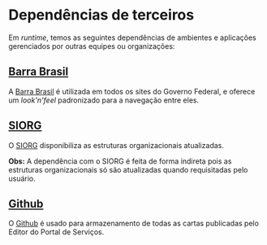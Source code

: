 # Dependências de terceiros

Em _runtime_, temos as seguintes dependências de ambientes e aplicações gerenciados por outras equipes ou organizações:

## [Barra Brasil]

A [Barra Brasil] é utilizada em todos os sites do Governo Federal, e oferece um _look'n'feel_ padronizado para a navegação entre eles.



## [SIORG]

O [SIORG] disponibiliza as estruturas organizacionais atualizadas.

**Obs:** A dependência com o SIORG é feita de forma indireta pois as estruturas organizacionais só são atualizadas quando requisitadas pelo usuário.


## [Github]

O [Github] é usado para armazenamento de todas as cartas publicadas pelo Editor do Portal de Serviços.


[Barra Brasil]:http://barra.brasil.gov.br/

[SIORG]:https://siorg.planejamento.gov.br/siorg-cidadao-webapp/apresentacao.jsf

[Github]:https://github.com/servicosgovbr/cartas-de-servico
